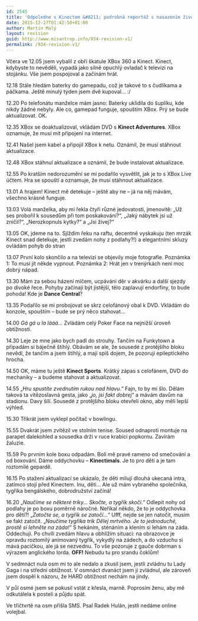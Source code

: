 ```yaml
---
id: 2545
title: 'Odpoledne s Kinectem &#8211; podrobná reportáž s nasazením života. Vlastního.'
date: 2015-12-27T01:42:50+01:00
author: Martin Malý
layout: revision
guid: http://www.misantrop.info/934-revision-v1/
permalink: /934-revision-v1/
---
```

Včera ve 12.05 jsem vybalil z obř&iacute; &scaron;katule XBox 360 a Kinect. Kinect, kdybyste to nevěděli, vypad&aacute; jako silně opuchl&yacute; ovladač k televizi na stoj&aacute;nku. V&scaron;e jsem pospojoval a zač&iacute;n&aacute;m hr&aacute;t.

12.18 St&aacute;le hled&aacute;m baterky do gamepadu, což je takov&eacute; to s čudl&iacute;kama a p&aacute;čkama. Je&scaron;tě minul&yacute; t&yacute;den jsem dvě kupoval&#8230; :/

12.20 Po telefon&aacute;tu manželce m&aacute;m jasno: Baterky uklidila do &scaron;upl&iacute;ku, kde nikdy ž&aacute;dn&eacute; nebyly. Ale co, gamepad funguje, spou&scaron;t&iacute;m XBox. Pr&yacute; se bude aktualizovat. OK.

12.35 XBox se doaktualizoval, vkl&aacute;d&aacute;m DVD s **Kinect Adventures**. XBox oznamuje, že mus&iacute; m&iacute;t připojen&iacute; na internet.

12.41 Na&scaron;el jsem kabel a připojil XBox k netu. Ozn&aacute;mil, že mus&iacute; st&aacute;hnout aktualizace.

12.48 XBox st&aacute;hnul aktualizace a ozn&aacute;mil, že bude instalovat aktualizace.

12.55 Po krat&scaron;&iacute;m nedorozuměn&iacute; se mi podařilo vysvětlit, jak je to s XBox Live &uacute;čtem. Hra se spou&scaron;t&iacute; a oznamuje, že mus&iacute; st&aacute;hnout aktualizace.

13.01 A hrajem! Kinect mě detekuje &#8211; je&scaron;tě aby ne &#8211; j&aacute; na něj m&aacute;v&aacute;m, v&scaron;echno kr&aacute;sně funguje.

13.03 Vol&aacute; manželka, aby mi řekla čtyři různ&eacute; jedovatosti, jmenovitě: &#8222;Už ses probořil k sousedům při tom poskakov&aacute;n&iacute;?&#8220;, &#8222;Jak&yacute; n&aacute;bytek jsi už zničil?&#8220;, &#8222;Nerozkopnuls kytky?&#8220; a &#8222;Jsi živej?&#8220;

13.05 OK, jdeme na to. Sj&iacute;žd&iacute;m řeku na raftu, decentně vyskakuju (ten mrz&aacute;k Kinect snad detekuje, jestli zved&aacute;m nohy z podlahy?!) a elegantn&iacute;mi skluzy ovl&aacute;d&aacute;m pohyb do stran

13.07 Prvn&iacute; kolo skončilo a na televizi se objevily moje fotografie. Pozn&aacute;mka 1: To mus&iacute; j&iacute;t někde vypnout. Pozn&aacute;mka 2: Hr&aacute;t jen v tren&yacute;rk&aacute;ch nen&iacute; moc dobr&yacute; n&aacute;pad.

13.30 M&aacute;m za sebou h&aacute;zen&iacute; m&iacute;čem, ucp&aacute;v&aacute;n&iacute; děr v akv&aacute;rku a dal&scaron;&iacute; sjezdy po divok&eacute; řece. Pohyby zač&iacute;naj&iacute; b&yacute;t jistěj&scaron;&iacute;, tělo zaplavuj&iacute; endorfiny, to bude pohoda! Kde je **Dance Central**?

13.35 Podařilo se mi probojovat se skrz celof&aacute;nov&yacute; obal k DVD. Vkl&aacute;d&aacute;m do konzole, spou&scaron;t&iacute;m &#8211; bude se pr&yacute; něco stahovat&#8230;

14.00 _G&aacute; g&aacute; u la l&aacute;&aacute;&aacute;&#8230;_ Zvl&aacute;d&aacute;m cel&yacute; Poker Face na nejniž&scaron;&iacute; &uacute;roveň obt&iacute;žnosti.

14.30 Leje ze mne jako bych padl do strouhy. Tanč&iacute;m na Funkytown a připad&aacute;m si b&aacute;ječně &scaron;t&iacute;hl&yacute;. Ob&aacute;v&aacute;m se ale, že soused&eacute; z protěj&scaron;&iacute;ho bloku nevěd&iacute;, že tanč&iacute;m a jsem &scaron;t&iacute;hl&yacute;, a maj&iacute; sp&iacute;&scaron; dojem, že pozoruj&iacute; epileptick&eacute;ho hrocha.

14.50 OK, m&aacute;me tu je&scaron;tě **Kinect Sports**. Kr&aacute;tk&yacute; z&aacute;pas s celof&aacute;nem, DVD do mechaniky &#8211; a budeme stahovat a aktualizovat.

14.55 &#8222;_Hru spust&iacute;te zvednut&iacute;m rukou nad hlavu._&#8220; Fajn, to by mi &scaron;lo. Děl&aacute;m takov&aacute; ta v&iacute;tězoslavn&aacute; gesta, jako &#8222;_jo, jsi fakt dobrej_&#8220; a m&aacute;v&aacute;m davům na stadionu. Davy &scaron;&iacute;l&iacute;. Soused&eacute; z protěj&scaron;&iacute;ho bloku otevřeli okno, aby měli lep&scaron;&iacute; v&yacute;hled.

15.30 Třikr&aacute;t jsem vyklepl poč&iacute;tač v bowlingu.

15.55 Dvakr&aacute;t jsem zv&iacute;tězil ve stoln&iacute;m tenise. Soused odnaproti montuje na parapet dalekohled a sousedka drž&iacute; v ruce krabici popkornu. Zav&iacute;r&aacute;m žaluzie.

15.59 Po prvn&iacute;m kole boxu odpad&aacute;m. Bol&iacute; mě prav&eacute; rameno od smečov&aacute;n&iacute; a od boxov&aacute;n&iacute;. D&aacute;me oddychovku &#8211; **Kinectimals**. Je to pro děti a je tam roztomil&eacute; gepardě.

16.15 Po stažen&iacute; aktualizac&iacute; se uk&aacute;zalo, že děti miluj&iacute; dlouh&aacute; ukecan&aacute; intra, zat&iacute;mco stoj&iacute; před Kinectem. Inu, děti&#8230; Ale už m&aacute;m vybran&eacute;ho společn&iacute;ka, tygř&iacute;ka beng&aacute;lsk&eacute;ho, dobrodružstv&iacute; zač&iacute;n&aacute;!

16.20 &#8222;_Nauč&iacute;me se někter&eacute; triky&#8230; Skočte, a tygř&iacute;k skoč&iacute;._&#8220; Odlepit nohy od podlahy je po boxu poměrně n&aacute;ročn&eacute;. Neř&iacute;kal někdo, že to je oddychovka pro děti?! &#8222;_Zatočte se, a tygř&iacute;k se zatoč&iacute;&#8230;_&#8220; Ufff, nejde se jen natočit, mus&iacute;m se fakt zatočit. &#8222;_Nauč&iacute;me tygř&iacute;ka trik Dělej mrtv&eacute;ho. Je to jednoduch&eacute;, prostě si lehněte na z&aacute;da!_&#8220; S hek&aacute;n&iacute;m, st&eacute;n&aacute;n&iacute;m a klen&iacute;m si leh&aacute;m na z&aacute;da. Oddechuji. Po chv&iacute;li zved&aacute;m hlavu a obhl&iacute;ž&iacute;m situaci: na obrazovce je opravdu roztomil&yacute; animovan&yacute; tygř&iacute;k, vykydl&yacute; na z&aacute;dech, a do vzduchu si m&aacute;v&aacute; pacičkou, ale j&aacute; se nezvednu. To v&scaron;e pozoruje z gauče dobrman s v&yacute;razem anglick&eacute;ho lorda. **OFF!** Nebudu tu pro srandu čoklům!

V sedmn&aacute;ct nula osm mi to ale nedalo a zkusil jsem, jestli zvl&aacute;dnu tu Lady Gaga i na středn&iacute; obt&iacute;žnost. V osmn&aacute;ct dvan&aacute;ct jsem ji zvl&aacute;dnul, ale z&aacute;roveň jsem dospěl k n&aacute;zoru, že HARD obt&iacute;žnost nech&aacute;m na jindy.

V půl osm&eacute; jsem se pokusil vst&aacute;t z křesla, marně. Popros&iacute;m ženu, aby mě odkut&aacute;lela k posteli a půjdu sp&aacute;t.

Ve třičtvrtě na osm při&scaron;la SMS. Psal Radek Hul&aacute;n, jestli ned&aacute;me online volejbal.
